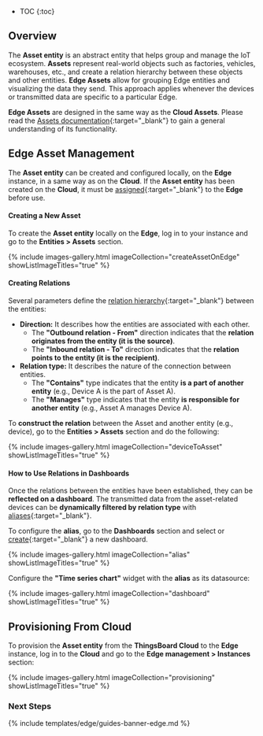 * TOC
{:toc}

## Overview

The **Asset entity** is an abstract entity that helps group and manage the IoT ecosystem. **Assets** represent real-world objects such as factories, vehicles, warehouses,  etc., and create a relation hierarchy between these objects and other entities.
**Edge Assets** allow for grouping Edge entities and visualizing the data they send. This approach applies whenever the devices or transmitted data are specific to a particular Edge.

**Edge Assets** are designed in the same way as the **Cloud Assets**. Please read the [Assets documentation](/docs/{{peDocsPrefics}}user-guide/ui/assets/){:target="_blank"} to gain a general understanding of its functionality.

## Edge Asset Management

The **Asset entity** can be created and configured locally, on the **Edge** instance, in a same way as on the **Cloud**. If the **Asset entity** has been created on the **Cloud**, it must be [assigned](/docs/{{docsPrefix}}config/provision-asset/#provisioning-from-cloud){:target="_blank"} to the **Edge** before use.

#### Creating a New Asset

To create the **Asset entity** locally on the **Edge**, log in to your instance and go to the **Entities > Assets** section.

{% include images-gallery.html imageCollection="createAssetOnEdge" showListImageTitles="true" %}

#### Creating Relations

Several parameters define the [relation hierarchy](/docs/{{peDocsPrefix}}user-guide/entities-and-relations/#relations){:target="_blank"} between the entities:
* **Direction:** It describes how the entities are associated with each other.
  * The **"Outbound relation - From"** direction indicates that the **relation originates from the entity (it is the source)**.
  * The **"Inbound relation - To"** direction indicates that the **relation points to the entity (it is the recipient)**. 
* **Relation type:** It describes the nature of the connection between entities.
  * The **"Contains"** type indicates that the entity **is a part of another entity** (e.g., Device A is the part of Asset A).
  * The **"Manages"** type indicates that the entity **is responsible for another entity** (e.g., Asset A manages Device A).

To **construct the relation** between the Asset and another entity (e.g., device), go to the **Entities > Assets** section and do the following:

{% include images-gallery.html imageCollection="deviceToAsset" showListImageTitles="true" %}

#### How to Use Relations in Dashboards

Once the relations between the entities have been established, they can be **reflected on a dashboard**. The transmitted data from the asset-related devices can be **dynamically filtered by relation type** with [aliases](/docs/{{peDocsPrefix}}user-guide/ui/aliases/){:target="_blank"}.

To configure the **alias**, go to the **Dashboards** section and select or [create](/docs/{{docsPrefix}}user-guide/db-overview/#the-edge-dashboard-creation-and-management){:target="_blank"} a new dashboard.

{% include images-gallery.html imageCollection="alias" showListImageTitles="true" %}

Configure the **"Time series chart"** widget with the **alias** as its datasource:

{% include images-gallery.html imageCollection="dashboard" showListImageTitles="true" %}

## Provisioning From Cloud

To provision the **Asset entity** from the **ThingsBoard Cloud** to the **Edge** instance, log in to the **Cloud** and go to the **Edge management > Instances** section:

{% include images-gallery.html imageCollection="provisioning" showListImageTitles="true" %}
### Next Steps

{% include templates/edge/guides-banner-edge.md %}